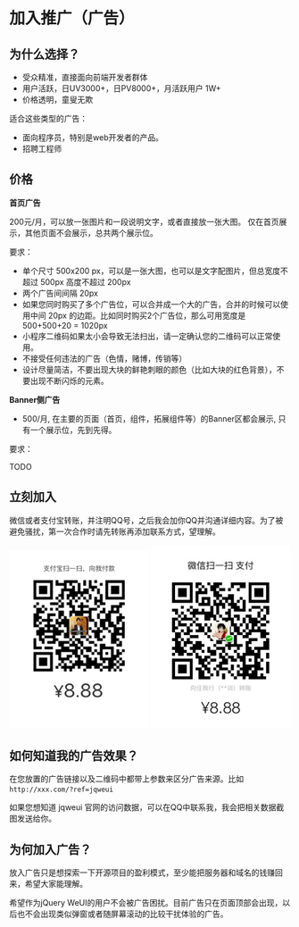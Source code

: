 # 加入推广（广告）

## 为什么选择？

- 受众精准，直接面向前端开发者群体
- 用户活跃，日UV3000+，日PV8000+，月活跃用户 1W+
- 价格透明，童叟无欺

适合这些类型的广告：

- 面向程序员，特别是web开发者的产品。
- 招聘工程师

## 价格

**首页广告**

200元/月，可以放一张图片和一段说明文字，或者直接放一张大图。 仅在首页展示，其他页面不会展示，总共两个展示位。

要求：

- 单个尺寸 500x200 px，可以是一张大图，也可以是文字配图片，但总宽度不超过 500px 高度不超过 200px
- 两个广告间间隔 20px
- 如果您同时购买了多个广告位，可以合并成一个大的广告，合并的时候可以使用中间 20px 的边距。比如同时购买2个广告位，那么可用宽度是 500+500+20 = 1020px
- 小程序二维码如果太小会导致无法扫出，请一定确认您的二维码可以正常使用。
- 不接受任何违法的广告（色情，赌博，传销等）
- 设计尽量简洁，不要出现大块的鲜艳刺眼的颜色（比如大块的红色背景），不要出现不断闪烁的元素。

**Banner侧广告**

- 500/月, 在主要的页面（首页，组件，拓展组件等）的Banner区都会展示, 只有一个展示位，先到先得。

要求：

TODO

## 立刻加入

微信或者支付宝转账，并注明QQ号，之后我会加你QQ并沟通详细内容。为了被避免骚扰，第一次合作时请先转账再添加联系方式，望理解。

<img src="https://raw.githubusercontent.com/lihongxun945/jquery-weui/master/vcode/alipay.jpg" width="250" />
<img src="https://raw.githubusercontent.com/lihongxun945/jquery-weui/master/vcode/wechat.jpg" width="250" />

## 如何知道我的广告效果？

在您放置的广告链接以及二维码中都带上参数来区分广告来源。比如 `http://xxx.com/?ref=jqweui`

如果您想知道 jqweui 官网的访问数据，可以在QQ中联系我，我会把相关数据截图发送给你。

## 为何加入广告？

放入广告只是想探索一下开源项目的盈利模式，至少能把服务器和域名的钱赚回来，希望大家能理解。

希望作为jQuery WeUI的用户不会被广告困扰。目前广告只在页面顶部会出现，以后也不会出现类似弹窗或者随屏幕滚动的比较干扰体验的广告。
